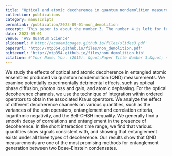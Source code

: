 ```yaml
---
title: "Optical and atomic decoherence in quantum nondemolition measurement induced atomic ensemble entanglement"
collection: publications
category: manuscripts
permalink: /publication/2023-09-01-non_demolition
excerpt: 'This paper is about the number 3. The number 4 is left for future work.'
date: 2023-09-01
venue: 'AVS Quantum Science'
slidesurl: #'http://academicpages.github.io/files/slides3.pdf'
paperurl: 'http://mtp354.github.io/files/non_demolition.pdf'
bibtexurl: 'http://mtp354.github.io/files/non_demolition.bib'
citation: #'Your Name, You. (2015). &quot;Paper Title Number 3.&quot; <i>Journal 1</i>. 1(3).'
---
```

We study the effects of optical and atomic decoherence in entangled atomic ensembles produced via quantum nondemolition (QND) measurements. We examine potentially experimentally detrimental effects, such as optical phase diffusion, photon loss and gain, and atomic dephasing. For the optical decoherence channels, we use the technique of integration within ordered operators to obtain the associated Kraus operators. We analyze the effect of different decoherence channels on various quantities, such as the variances of the spin operators, entanglement and correlation criteria, logarithmic negativity, and the Bell–CHSH inequality. We generally find a smooth decay of correlations and entanglement in the presence of decoherence. In the short interaction time range, we find that various quantities show signals consistent with, and showing that entanglement exists under all three types of decoherence. Our results show that QND measurements are one of the most promising methods for entanglement generation between two Bose–Einstein condensates.